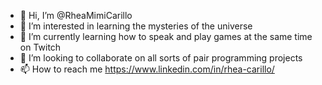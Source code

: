 - 👋 Hi, I’m @RheaMimiCarillo
- 👀 I’m interested in learning the mysteries of the universe
- 🌱 I’m currently learning how to speak and play games at the same time on Twitch
- 💞️ I’m looking to collaborate on all sorts of pair programming projects
- 📫 How to reach me https://www.linkedin.com/in/rhea-carillo/

<!---
RheaMimiCarillo/RheaMimiCarillo is a ✨ special ✨ repository because its `README.md` (this file) appears on your GitHub profile.
You can click the Preview link to take a look at your changes.
--->

